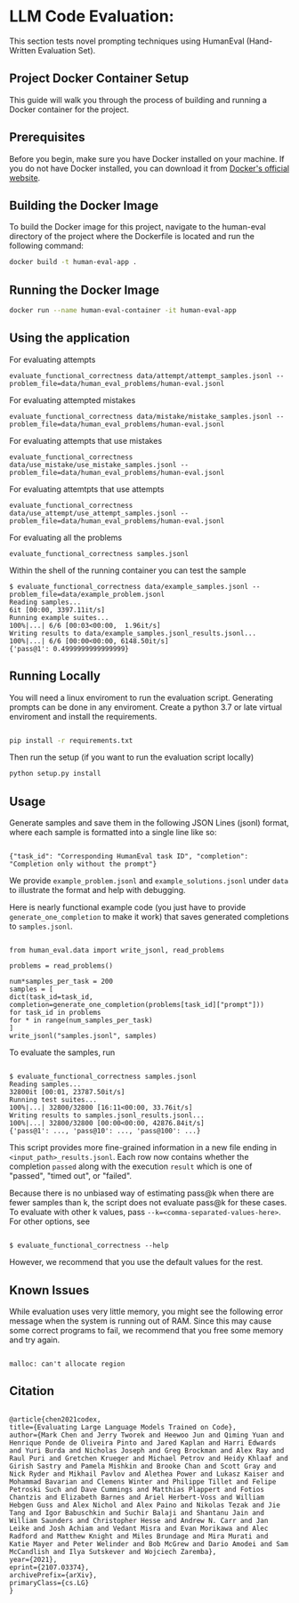 # LLM Code Evaluation:

This section tests novel prompting techniques using HumanEval (Hand-Written Evaluation Set).

## Project Docker Container Setup

This guide will walk you through the process of building and running a Docker container for the project.

## Prerequisites

Before you begin, make sure you have Docker installed on your machine. If you do not have Docker installed, you can download it from [Docker's official website](https://www.docker.com/products/docker-desktop).

## Building the Docker Image

To build the Docker image for this project, navigate to the human-eval directory of the project where the Dockerfile is located and run the following command:

```bash
docker build -t human-eval-app .
```

## Running the Docker Image

```bash
docker run --name human-eval-container -it human-eval-app
```

## Using the application

For evaluating attempts

```
evaluate_functional_correctness data/attempt/attempt_samples.jsonl --problem_file=data/human_eval_problems/human-eval.jsonl
```

For evaluating attempted mistakes

```
evaluate_functional_correctness data/mistake/mistake_samples.jsonl --problem_file=data/human_eval_problems/human-eval.jsonl
```

For evaluating attempts that use mistakes

```
evaluate_functional_correctness data/use_mistake/use_mistake_samples.jsonl --problem_file=data/human_eval_problems/human-eval.jsonl
```

For evaluating attemtpts that use attempts

```
evaluate_functional_correctness data/use_attempt/use_attempt_samples.jsonl --problem_file=data/human_eval_problems/human-eval.jsonl
```

For evaluating all the problems

```
evaluate_functional_correctness samples.jsonl
```

Within the shell of the running container you can test the sample

```
$ evaluate_functional_correctness data/example_samples.jsonl --problem_file=data/example_problem.jsonl
Reading samples...
6it [00:00, 3397.11it/s]
Running example suites...
100%|...| 6/6 [00:03<00:00,  1.96it/s]
Writing results to data/example_samples.jsonl_results.jsonl...
100%|...| 6/6 [00:00<00:00, 6148.50it/s]
{'pass@1': 0.4999999999999999}
```

## Running Locally

You will need a linux enviroment to run the evaluation script. Generating prompts can be done in any enviroment. Create a python 3.7 or late virtual enviroment and install the requirements.

```bash

pip install -r requirements.txt

```

Then run the setup (if you want to run the evaluation script locally)

```bash
python setup.py install
```

## Usage

Generate samples and save them in the following JSON Lines (jsonl) format, where each sample is
formatted into a single line like so:

```

{"task_id": "Corresponding HumanEval task ID", "completion": "Completion only without the prompt"}

```

We provide `example_problem.jsonl` and `example_solutions.jsonl` under `data`
to illustrate the format and help with debugging.

Here is nearly functional example code (you just have to provide
`generate_one_completion` to make it work) that saves generated completions to
`samples.jsonl`.

```

from human_eval.data import write_jsonl, read_problems

problems = read_problems()

num*samples_per_task = 200
samples = [
dict(task_id=task_id, completion=generate_one_completion(problems[task_id]["prompt"]))
for task_id in problems
for * in range(num_samples_per_task)
]
write_jsonl("samples.jsonl", samples)

```

To evaluate the samples, run

```

$ evaluate_functional_correctness samples.jsonl
Reading samples...
32800it [00:01, 23787.50it/s]
Running test suites...
100%|...| 32800/32800 [16:11<00:00, 33.76it/s]
Writing results to samples.jsonl_results.jsonl...
100%|...| 32800/32800 [00:00<00:00, 42876.84it/s]
{'pass@1': ..., 'pass@10': ..., 'pass@100': ...}

```

This script provides more fine-grained information in a new file ending in
`<input_path>_results.jsonl`. Each row now contains whether the completion
`passed` along with the execution `result` which is one of "passed", "timed
out", or "failed".

Because there is no unbiased way of estimating pass@k when there are fewer
samples than k, the script does not evaluate pass@k for these cases. To
evaluate with other k values, pass `--k=<comma-separated-values-here>`. For
other options, see

```

$ evaluate_functional_correctness --help

```

However, we recommend that you use the default values for the rest.

## Known Issues

While evaluation uses very little memory, you might see the following error
message when the system is running out of RAM. Since this may cause some
correct programs to fail, we recommend that you free some memory and try again.

```

malloc: can't allocate region

```

## Citation

```

@article{chen2021codex,
title={Evaluating Large Language Models Trained on Code},
author={Mark Chen and Jerry Tworek and Heewoo Jun and Qiming Yuan and Henrique Ponde de Oliveira Pinto and Jared Kaplan and Harri Edwards and Yuri Burda and Nicholas Joseph and Greg Brockman and Alex Ray and Raul Puri and Gretchen Krueger and Michael Petrov and Heidy Khlaaf and Girish Sastry and Pamela Mishkin and Brooke Chan and Scott Gray and Nick Ryder and Mikhail Pavlov and Alethea Power and Lukasz Kaiser and Mohammad Bavarian and Clemens Winter and Philippe Tillet and Felipe Petroski Such and Dave Cummings and Matthias Plappert and Fotios Chantzis and Elizabeth Barnes and Ariel Herbert-Voss and William Hebgen Guss and Alex Nichol and Alex Paino and Nikolas Tezak and Jie Tang and Igor Babuschkin and Suchir Balaji and Shantanu Jain and William Saunders and Christopher Hesse and Andrew N. Carr and Jan Leike and Josh Achiam and Vedant Misra and Evan Morikawa and Alec Radford and Matthew Knight and Miles Brundage and Mira Murati and Katie Mayer and Peter Welinder and Bob McGrew and Dario Amodei and Sam McCandlish and Ilya Sutskever and Wojciech Zaremba},
year={2021},
eprint={2107.03374},
archivePrefix={arXiv},
primaryClass={cs.LG}
}

```

```

```

